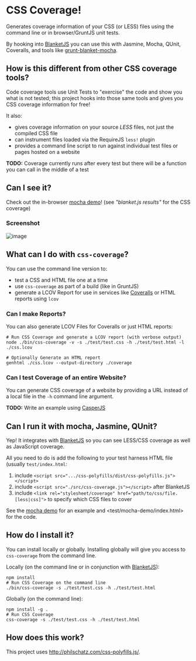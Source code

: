 # CSS Coverage!

Generates coverage information of your CSS (or LESS) files using the command line or in browser/GruntJS unit tests.

By hooking into [BlanketJS](http://blanketjs.org) you can use this with Jasmine, Mocha, QUnit, Coveralls, and tools like [grunt-blanket-mocha](https://github.com/ModelN/grunt-blanket-mocha).

## How is this different from other CSS coverage tools?

Code coverage tools use Unit Tests to "exercise" the code and show you what is not tested; this project hooks into those same tools and gives you CSS coverage information for free!

It also:

- gives coverage information on your source _LESS_ files, not just the compiled CSS file
- can instrument files loaded via the RequireJS `less!` plugin
- provides a command line script to run against individual test files or pages hosted on a website

**TODO:** Coverage currently runs after every test but there will be a function you can call in the middle of a test

## Can I see it?

Check out the in-browser [mocha demo](http://philschatz.github.io/css-coverage.js/test/mocha-demo)! (see _"blanket.js results"_ for the CSS coverage)

### Screenshot

![image](https://f.cloud.github.com/assets/253202/2317474/4856dbea-a34e-11e3-92ae-70f53672cb93.png)


## What can I do with `css-coverage`?

You can use the command line version to:

- test a CSS and HTML file one at a time
- use `css-coverage` as part of a build (like in GruntJS)
- generate a LCOV Report for use in services like [Coveralls](http://coveralls.io) or HTML reports using `lcov`


### Can I make Reports?

You can also generate LCOV Files for Coveralls or just HTML reports:

    # Run CSS Coverage and generate a LCOV report (with verbose output)
    node ./bin/css-coverage -v -s ./test/test.css -h ./test/test.html -l ./css.lcov

    # Optionally Generate an HTML report
    genhtml ./css.lcov --output-directory ./coverage


### Can I test Coverage of an entire Website?

You can generate CSS coverage of a website by providing a URL instead of a local file in the `-h` command line argument.

**TODO:** Write an example using [CasperJS](http://casperjs.org)


## Can I run it with mocha, Jasmine, QUnit?

Yep! It integrates with [BlanketJS](http://blanketjs.org/) so you can see LESS/CSS coverage as well as JavaScript coverage.

All you need to do is add the following to your test harness HTML file (usually `test/index.html`:

1. include `<script src=".../css-polyfills/dist/css-polyfills.js"></script>`
2. include `<script src="./src/css-coverage.js"></script>` after BlanketJS
3. include `<link rel="stylesheet/coverage" href="path/to/css/file.[less|css]">` to specify which CSS files to cover

See the [mocha demo](http://philschatz.github.io/css-coverage.js/test/mocha-demo) for an example and <test/mocha-demo/index.html> for the code.


## How do I install it?

You can install locally or globally. Installing globally will give you access to `css-coverage` from the command line.

Locally (on the command line or in conjunction with [BlanketJS](http://blanketjs.org/)):

    npm install
    # Run CSS Coverage on the command line
    ./bin/css-coverage -s ./test/test.css -h ./test/test.html

Globally (on the command line):

    npm install -g .
    # Run CSS Coverage
    css-coverage -s ./test/test.css -h ./test/test.html


## How does this work?

This project uses <http://philschatz.com/css-polyfills.js/>.
